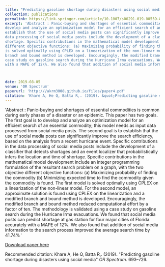 ```yaml
---
title: "Predicting gasoline shortage during disasters using social media"
collection: publications
permalink: https://link.springer.com/article/10.1007/s00291-019-00559-8
excerpt: 'Abstract : Panic-buying and shortages of essential commodities is common during early phases of a disaster or an epidemic. This paper has two goals. The first goal is to
develop and analyze an optimization model for an efficient search of an essential commodity; this model needs as input data processed from social media posts. The second goal is to
establish that the use of social media posts can significantly improve the search efficiency, based on the analysis from a recent hurricane event. Specific contributions in the 
data processing of social media posts include the development of a classifier that detects shortages and an event localizer that probabilistically infers the location and time of 
shortage. Specific contributions in the mathematical model development include an integer programming formulation of the resultant search problem on a graph, with the two objective
different objective functions: (a) Maximizing probability of finding the commodity (b) Minimizing expected time to find the commodity given the commodity is found. The first model 
is solved optimally using CPLEX on a linearization of the non-linear model. For the second model, an approximate solution is found using CPLEX on the linearization and a modified 
branch and bound method is developed. Encouragingly, the modified branch and bound method reduced computational effort by a factor of ten. The methodology is validated using a 
case study on gasoline search during the Hurricane Irma evacuations. We found that social media posts can predict shortage at gas station for four major cities of Florida accurately
with a MAPE of 12\%. We also found that addition of social media information to the search process improved the average search time by 41.74\%'



date: 2019-08-05
venue: 'OR Spectrum'
paperurl: 'http:///akrm3008.github.io/files/paper4.pdf'
citation: 'Khare A, He Q, Batta R,. (2019). &quot;Predicting gasoline shortage during disasters using social media.&quot; <i>OR Spectrum</i>. 693–726.'
---
```

'Abstract : Panic-buying and shortages of essential commodities is common during early phases of a disaster or an epidemic. This paper has two goals. The first goal is to
develop and analyze an optimization model for an efficient search of an essential commodity; this model needs as input data processed from social media posts. The second goal is to
establish that the use of social media posts can significantly improve the search efficiency, based on the analysis from a recent hurricane event. Specific contributions in the 
data processing of social media posts include the development of a classifier that detects shortages and an event localizer that probabilistically infers the location and time of 
shortage. Specific contributions in the mathematical model development include an integer programming formulation of the resultant search problem on a graph, with the two objective
different objective functions: (a) Maximizing probability of finding the commodity (b) Minimizing expected time to find the commodity given the commodity is found. The first model 
is solved optimally using CPLEX on a linearization of the non-linear model. For the second model, an approximate solution is found using CPLEX on the linearization and a modified 
branch and bound method is developed. Encouragingly, the modified branch and bound method reduced computational effort by a factor of ten. The methodology is validated using a 
case study on gasoline search during the Hurricane Irma evacuations. We found that social media posts can predict shortage at gas station for four major cities of Florida accurately
with a MAPE of 12\%. We also found that addition of social media information to the search process improved the average search time by 41.74\%
'

[Download paper here](http:///akrm3008.github.io/files/paper4.pdf)

Recommended citation: Khare A, He Q, Batta R,. (2019). "Predicting gasoline shortage during disasters using social media" <i>OR Spectrum</i>. 693–726.
